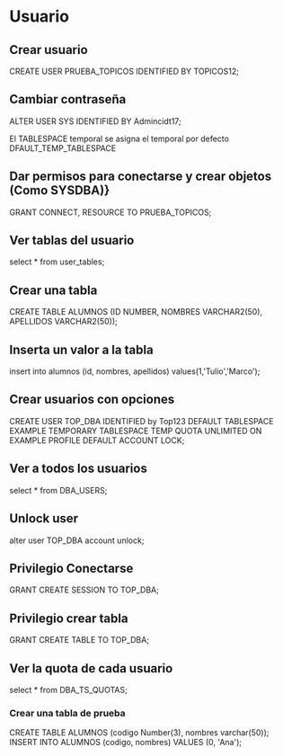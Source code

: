 # Usuario

## Crear usuario
CREATE USER PRUEBA_TOPICOS IDENTIFIED BY TOPICOS12;

## Cambiar contraseña
ALTER USER SYS IDENTIFIED BY Admincidt17;

El TABLESPACE temporal se asigna el temporal por defecto DFAULT_TEMP_TABLESPACE
## Dar permisos para conectarse y crear objetos (Como SYSDBA)}
GRANT CONNECT, RESOURCE TO PRUEBA_TOPICOS;

## Ver tablas del usuario
select * from user_tables;

## Crear una tabla
CREATE TABLE ALUMNOS (ID NUMBER, NOMBRES VARCHAR2(50), APELLIDOS VARCHAR2(50));


## Inserta un valor a la tabla
insert into alumnos (id, nombres, apellidos) values(1,'Tulio','Marco');

## Crear usuarios con opciones
CREATE USER TOP_DBA
IDENTIFIED by Top123
DEFAULT TABLESPACE EXAMPLE
TEMPORARY TABLESPACE TEMP
QUOTA UNLIMITED ON EXAMPLE
PROFILE DEFAULT
ACCOUNT LOCK;

## Ver a todos los usuarios
select * from DBA_USERS;

## Unlock user
alter user TOP_DBA account unlock;
## Privilegio Conectarse
GRANT CREATE SESSION TO TOP_DBA;
## Privilegio crear tabla
GRANT CREATE TABLE TO TOP_DBA;
## Ver la quota de cada usuario
select * from DBA_TS_QUOTAS;
### Crear una tabla de prueba
CREATE TABLE ALUMNOS (codigo Number(3), nombres varchar(50));
INSERT INTO ALUMNOS (codigo, nombres) VALUES (0, 'Ana');

